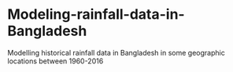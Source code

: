# Modeling-rainfall-data-in-Bangladesh
Modelling historical rainfall data in Bangladesh in some geographic locations between 1960-2016
